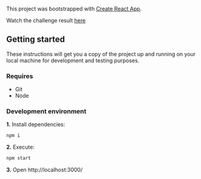 This project was bootstrapped with [Create React App](https://github.com/facebook/create-react-app).

Watch the challenge result [here](https://sergialca.github.io/phoBlock/)

## Getting started

These instructions will get you a copy of the project up and running on your local machine for development and testing purposes.

### Requires

- Git
- Node

### Development environment

**1.** Install dependencies:

```bash
npm i
```

**2.** Execute:

```bash
npm start
```

**3.** Open http://localhost:3000/
